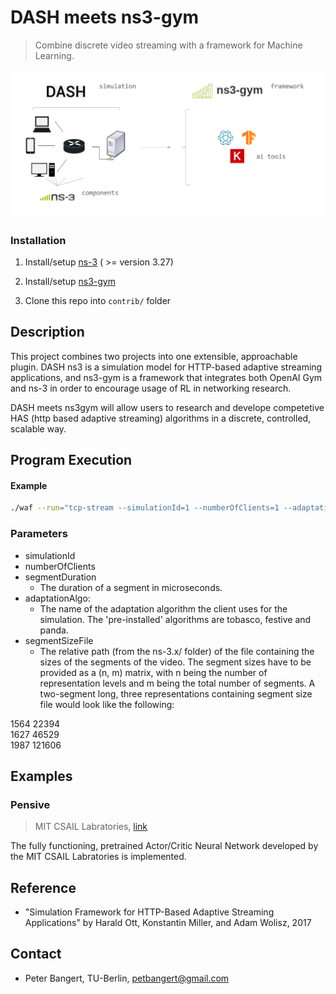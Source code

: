 # DASH meets ns3-gym

> Combine discrete video streaming with a framework for Machine Learning.



![](logo.png)



### Installation


1. Install/setup [ns-3](https://www.nsnam.org/wiki/Installation) ( >= version 3.27)

2. Install/setup [ns3-gym](https://github.com/tkn-tub/ns3-gym) 

3. Clone this repo into `contrib/` folder



## Description

This project combines two projects into one extensible, approachable plugin. DASH ns3 is a simulation model for HTTP-based adaptive streaming applications, and ns3-gym is a framework that integrates both OpenAI Gym and ns-3 in order to encourage usage of RL in networking research.

DASH meets ns3gym will allow users to research and develope competetive HAS (http based adaptive streaming) algorithms in a discrete, controlled, scalable way. 


## Program Execution

#### Example

```bash
./waf --run="tcp-stream --simulationId=1 --numberOfClients=1 --adaptationAlgo=rl-algorithm --segmentDuration=2000000 --segmentSizeFile=contrib/dash/segmentSizes.txt"
```


### Parameters 
- simulationId 
- numberOfClients
- segmentDuration
  - The duration of a segment in microseconds.
- adaptationAlgo: 
  - The name of the adaptation algorithm the client uses for the simulation. The 'pre-installed' algorithms are tobasco, festive and panda.
- segmentSizeFile
  - The relative path (from the ns-3.x/ folder) of the file containing the sizes of the segments of the video. The segment sizes have to be provided as a (n, m) matrix, with n being the number of representation levels and m being the total number of segments. A two-segment long, three representations containing segment size file would look like the following:

 1564 22394  
 1627 46529  
 1987 121606  

## Examples

### Pensive 

> MIT CSAIL Labratories, [link](http://web.mit.edu/pensieve/)

The fully functioning, pretrained Actor/Critic Neural Network developed by the MIT CSAIL Labratories is implemented.



## Reference 

- "Simulation Framework for HTTP-Based Adaptive Streaming Applications" by Harald Ott, Konstantin Miller, and Adam Wolisz, 2017


## Contact

* Peter Bangert, TU-Berlin, petbangert@gmail.com
